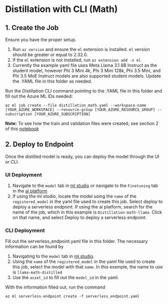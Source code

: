 # Distillation with CLI (Math)

## 1. Create the Job
Ensure you have the proper setup.
1. Run `az version` and ensure the `ml` extension is installed. `ml` version should be greater or equal to 2.32.0.
2. If the `ml` extension is not installed, run `az extension add -n ml`
3. Currently the example yaml file uses Meta Llama 3.1 8B Instruct as the student model, however Phi 3 Mini 4k, Phi 3 Mini 128k, Phi 3.5 Mini, and Phi 3.5 MoE Instruct models are also supported student models. Update the .YAML file in this folder as needed.

Run the Distillation CLI command pointing to the .YAML file in this folder and fill out the Azure ML IDs needed:

```text
az ml job create --file distillation_math.yaml --workspace-name [YOUR_AZURE_WORKSPACE] --resource-group [YOUR_AZURE_RESOURCE_GROUP] --subscription [YOUR_AZURE_SUBSCRIPTION]
```
**Note:** To see how the train and validation files were created, see section 2 of this [notebook](/sdk/python/foundation-models/system/distillation/math/distillation_math.ipynb)

## 2. Deploy to Endpoint
Once the distilled model is ready, you can deploy the model through the UI or CLI.

### UI Deployment
1. Navigate to the `model` tab in [ml studio](https://ml.azure.com) or navigate to the `Finetuning` tab in the [ai platform](https://ai.azure.com)
2. If using the ml studio, locate the model using the `name` of the `registered_model` in the yaml file used to create this job. Select deploy to deploy a serverless endpoint. If using the ai platform, search for the name of the job, which in this example is `Distillation-math-llama`. Click on that name, and select Deploy to deploy a serverless endpoint.

### CLI Deployment
Fill out the serverless_endpoint.yaml file in this folder. The necessary information can be found by 
1. Navigating to the `model` tab in [ml studio](https://ml.azure.com).
2. Using the `name` of the `registered_model` in the yaml file used to create this job, select the model with that `name`. In this example, the name to use is `llama-math-distilled`
3. Use the `asset_id` to fill out the `model_id` in the yaml.

With the information filled out, run the command

```text
az ml serverless-endpoint create -f serverless_endpoint.yaml
```